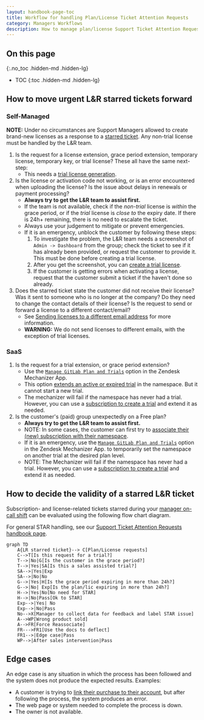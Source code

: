 ```yaml
---
layout: handbook-page-toc
title: Workflow for handling Plan/License Ticket Attention Requests
category: Managers Workflows
description: How to manage plan/license Support Ticket Attention Requests
---
```


## On this page
{:.no_toc .hidden-md .hidden-lg}

- TOC
{:toc .hidden-md .hidden-lg}


## How to move urgent L&R starred tickets forward

### Self-Managed

**NOTE:** Under no circumstances are Support Managers allowed to create brand-new licenses as a response to a [starred ticket](/handbook/support/internal-support/support-ticket-attention-requests.html). Any non-trial license must be handled by the L&R team.

1. Is the request for a license extension, grace period extension, temporary license, temporary key, or trial license? These all have the same next-step:
    - This needs a [trial license generation](/handbook/support/license-and-renewals/workflows/self-managed/trials.html).
1. Is the license or activation code not working, or is an error encountered when uploading the license? Is the issue about delays in renewals or payment processing?
    - **Always try to get the L&R team to assist first.**
    - If the team is not available, check if the _non-trial_ license is _within_ the grace period, or if the _trial_ license is _close to_ the expiry date. If there is 24h+ remaining, there is no need to escalate the ticket.
    - Always use your judgement to mitigate or prevent emergencies.
    - If it is an emergency, unblock the customer by following these steps:
      1. To investigate the problem, the L&R team needs a screenshot of `Admin -> Dashboard` from the group; check the ticket to see if it has already been provided, or request the customer to provide it. This must be done before creating a trial license.
      1. After you get the screenshot, you can [create a trial license](/handbook/support/license-and-renewals/workflows/self-managed/trials.html).
      1. If the customer is getting errors when activating a license, request that the customer submit a ticket if the haven't done so already.
1. Does the starred ticket state the customer did not receive their license? Was it sent to someone who is no longer at the company? Do they need to change the contact details of their license? Is the request to send or forward a license to a different contact/email?
    - See [Sending licenses to a different email address](/handbook/support/license-and-renewals/workflows/self-managed/sending_license_to_different_email.html) for more information.
    - **WARNING:** We do not send licenses to different emails, with the exception of trial licenses. 

### SaaS

1. Is the request for a trial extension, or grace period extension? 
    - Use the [`Manage GitLab Plan and Trials`](/handbook/support/license-and-renewals/workflows/customersdot/mechanizer.html#update-gitlab-subscription-or-customer-trial) option in the Zendesk Mechanizer App. 
    - This option [extends an active or expired trial](/handbook/support/license-and-renewals/workflows/saas/trials_and_plan_change.html#extending-trials) in the namespace. But it cannot start a new trial.
    - The mechanizer will fail if the namespace has never had a trial. However, you can use a [subscription to create a trial](/handbook/support/license-and-renewals/workflows/saas/trials_and_plan_change.html#extending-trials) and extend it as needed. 
1. Is the customer's (paid) group unexpectedly on a Free plan?
    - **Always try to get the L&R team to assist first.**
    - NOTE: In some cases, the customer can first try to [associate their (new) subscription with their namespace](/handbook/support/license-and-renewals/workflows/saas/associate_subscription_and_namespace.html#customer-self-serve-associating-the-subscription-and-namespace). 
    - If it is an emergency, use the [`Manage GitLab Plan and Trials`](/handbook/support/license-and-renewals/workflows/customersdot/mechanizer.html#update-gitlab-subscription-or-customer-trial) option in the Zendesk Mechanizer App.
    to temporarily set the namespace on another trial at the desired plan level.
    - NOTE: The Mechanizer will fail if the namespace has never had a trial. However, you can use a [subscription to create a trial](/handbook/support/license-and-renewals/workflows/saas/trials_and_plan_change.html#extending-trials) and extend it as needed. 

## How to decide the validity of a starred L&R ticket

Subscription- and license-related tickets starred during your [manager on-call shift](/handbook/support/workflows/support_manager-on-call.html) can be evaluated using the following flow chart diagram.

For general STAR handling, see our [Support Ticket Attention Requests handbook page](/handbook/support/internal-support/support-ticket-attention-requests.html).


```mermaid
graph TD
    A{LR starred ticket}--> C[Plan/License requests]
    C-->T[Is this request for a trial?]
    T-->|No|G[Is the customer in the grace period?]
    T-->|Yes|SA[Is this a sales assisted trial?]
    SA-->|Yes|Exp
    SA-->|No|No
    G-->|Yes|H[Is the grace period expiring in more than 24h?]
    G-->|No| Exp[Is the plan/lic expiring in more than 24h?]
    H-->|Yes|No[No need for STAR]
    H-->|No|Pass[Ok to STAR]
    Exp-->|Yes| No
    Exp-->|No|Pass
    No-->X[Manager to collect data for feedback and label STAR issue]
    A-->WP[Wrong product sold]
    A-->FR[Force Reassociate]
    FR--->FR1[Use the docs to deflect]
    FR1-->|Edge case|Pass
    WP-->|After sales intervention|Pass
```
## Edge cases

An edge case is any situation in which the process has been followed and the system does not produce the expected results. Examples:

  - A customer is trying to [link their purchase to their account](https://docs.gitlab.com/ee/subscriptions/), but after following the process, the system produces an error.
  - The web page or system needed to complete the process is down.
  - The owner is not available.


